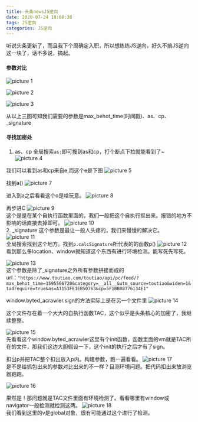 ```yaml
---
title: 头条newsJS逆向
date: 2020-07-24 18:08:38
tags: JS逆向
categories: JS逆向
---
```

听说头条更新了，而且我下个周确定入职，所以想练练JS逆向，好久不搞JS逆向这一块了，话不多说，搞起。

#### 参数对比
![picture 1](http://img.juziss.cn/cc6276d81cd8eaf4c3e65981ef8d8fd2a056a67b1e000bd61700c52108fb636c.png)  

![picture 2](http://img.juziss.cn/82101d95231970ef4316a9c61a85b9eb1026023bc6f0b86eca5457371e184d4e.png)  

![picture 3](http://img.juziss.cn/3ec9b0e799ea75ca0b8af6b9de4dcafb4e3c667b0530395a6f617d2078bb502f.png)  

从以上三图可知我们需要的参数是max_behot_time(时间戳)、as、cp、_signature

#### 寻找加密处
1. as、cp
全局搜索`as:`即可搜到as和cp，打个断点下拉就能看到了~
![picture 4](http://img.juziss.cn/bb18c44a6cc9bbec624dbc6278489a61cabcda567cc68dc0c7fe3491fd068295.png)  

我们可以看到as和cp来自e,而这个e是下图
![picture 5](http://img.juziss.cn/3d1db78a9d328570648215e78be43ce7a8d3227383e7623a439e6056a07e24cf.png)  

找到a()
![picture 7](http://img.juziss.cn/1c2aefc1c7ee1553dedf3b9ced7ef2586c7c556d0ad4eade50f91f96f7cd8e64.png)  

进入到a之后看看这个o是啥玩意。
![picture 8](http://img.juziss.cn/8c0c15e8037c9c8e6d4df4c3ca40cf80ba15e0039c3cb164eab732fb59fcb602.png)  

再步进C
![picture 9](http://img.juziss.cn/ce0cfdac29d0a8afd73201aa480bbf46c566c3ee58b2496ea40e42505cc79208.png)  
这个是是在某个自执行函数里面的，我们一般把这个自执行抠出来。报错的地方不影响的话直接去掉即可。
![picture 10](http://img.juziss.cn/300991f1caabc9175e5102e3c43d191c3eb8e447d11d3bf85d4da882f371739f.png)  
2. _signature
这个参数是最让一般人头疼的，我们来慢慢的解决它。
![picture 11](http://img.juziss.cn/f07cef0d146093374716fd15425fd270a1c969181af5be03da7e8804cd3bcad5.png)  
全局搜索找到这个地方。找到`p.calcSignature`所代表的的函数p()
![picture 12](http://img.juziss.cn/e2b377ef3f4466ba553a25a70439895f8f0bcf898b9b40d0f5122700a64bc5ea.png)  
看到那么多location、window就知道这个东西有进行环境检测。能写死先写死。

![picture 13](http://img.juziss.cn/c77b614bab039fa5441d3d4f9787356c022b74dba12855cd3d29b53c2328e22e.png)  
这个参数是除了_signature之外所有参数拼接而成的url：`"https://www.toutiao.com/toutiao/api/pc/feed/?max_behot_time=1595566720&category=__all__&utm_source=toutiao&widen=1&tadrequire=true&as=A1153FE1EB50763&cp=5F1BB08776134E1"
`

window.byted_acrawler.sign的方法实际上是在另一个文件里
![picture 14](http://img.juziss.cn/7b6d35be068ee637ab5a16487fdd9f8cc4792eadd0efccd173813b4f30614125.png)  

这个文件存在着一个大大的自执行函数TAC，这个似乎是头条核心的加密了，我继续整整。

![picture 15](http://img.juziss.cn/3d38c2c9935513d8709f394a52e9f150a19b8e33a1603c59504ab565f5cdbdf0.png)  
先看看这个window.byted_acrawler这里有个init函数，函数里面的vm就是TAC所在的文件，那我们这边大胆假设一下，这个init的执行之后才有了sign。

扣出p并把TAC整个扣出放入p内。构建参数，跑一遍看看。
![picture 17](http://img.juziss.cn/a7825c8b239b5845498893685b2c2907e582c42cc341feb172377345e99e34c1.png)  
是不是给抓包出来的参数对比出来的不一样？目测环境问题。把代码扣出来放浏览器跑跑。

![picture 16](http://img.juziss.cn/6464d47be744376a72871ce2c157bfcc25e1121692a61ef4b63342a577898cb9.png)  

果然是！那问题就是TAC文件里面有环境检测了。看看哪里有window或navigator一般检测就检测这两。
![picture 18](http://img.juziss.cn/bad30c75b6258ceb2af86c73a7b5bfa79fc900933463360ebe0c7aedd1ff811d.png)  
我们看到这里的v是global对象，很有可能通过这个进行了检测。
